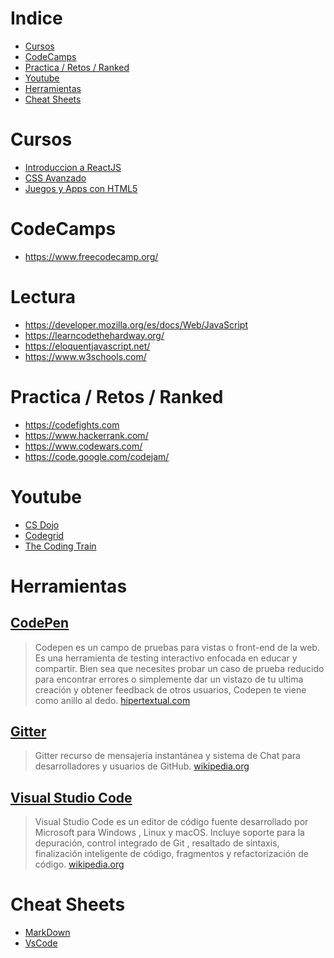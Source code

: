 # Indice
  - [Cursos](#cursos)
  - [CodeCamps](#codecamps)
  - [Practica / Retos / Ranked](#practica--retos--ranked)
  - [Youtube](#youtube)
  - [Herramientas](#herramientas)
  - [Cheat Sheets](#cheat-sheets)
# Cursos
- [Introduccion a ReactJS](https://www.edx.org/es/introduction-to-reactjs)
- [CSS Avanzado](https://www.edx.org/es/course/advanced-css-concepts)
- [Juegos y Apps con HTML5](https://www.edx.org/es/course/html5-apps-games-w3cx-html5-2x)

# CodeCamps
- https://www.freecodecamp.org/

# Lectura
- https://developer.mozilla.org/es/docs/Web/JavaScript
- https://learncodethehardway.org/
- https://eloquentjavascript.net/
- https://www.w3schools.com/

# Practica / Retos / Ranked
- https://codefights.com
- https://www.hackerrank.com/
- https://www.codewars.com/
- https://code.google.com/codejam/

# Youtube 
- [CS Dojo](https://www.youtube.com/channel/UCxX9wt5FWQUAAz4UrysqK9A)
- [Codegrid](https://www.youtube.com/channel/UC7pVho4O31FyfQsZdXWejEw)
- [The Coding Train](https://www.youtube.com/channel/UCvjgXvBlbQiydffZU7m1_aw)

# Herramientas
## [CodePen](https://codepen.io)
> Codepen es un campo de pruebas para vistas o front-end de la web. Es una herramienta de testing interactivo enfocada en educar y compartir. Bien sea que necesites probar un caso de prueba reducido para encontrar errores o simplemente dar un vistazo de tu ultima creación y obtener feedback de otros usuarios, Codepen te viene como anillo al dedo.
[hipertextual.com](https://hipertextual.com/archivo/2014/07/codepen-herramienta-testing)

## [Gitter](https://gitter.im)
> Gitter recurso de mensajería instantánea y sistema de Chat para desarrolladores y usuarios de GitHub.
[wikipedia.org](https://en.wikipedia.org/wiki/Gitter)

## [Visual Studio Code](https://code.visualstudio.com/)
> Visual Studio Code es un editor de código fuente desarrollado por Microsoft para Windows , Linux y macOS. Incluye soporte para la depuración, control integrado de Git , resaltado de sintaxis, finalización inteligente de código, fragmentos y refactorización de código.
[wikipedia.org](https://es.wikipedia.org/wiki/Visual_Studio_Code)

# Cheat Sheets
- [MarkDown](https://guides.github.com/pdfs/markdown-cheatsheet-online.pdf)
- [VsCode](https://devhints.io/vscode)

